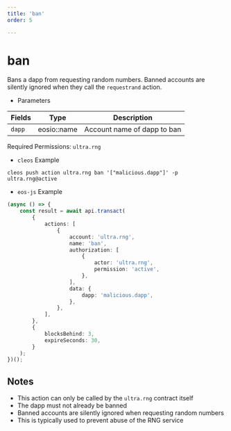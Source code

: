 ```yaml
---
title: 'ban'
order: 5

---
```


# ban

Bans a dapp from requesting random numbers. Banned accounts are silently ignored when they call the `requestrand` action.

-   Parameters

| Fields | Type        | Description                    |
| ------ | ----------- | ------------------------------ |
| `dapp` | eosio::name | Account name of dapp to ban    |

Required Permissions: `ultra.rng`

-   `cleos` Example

```shell script
cleos push action ultra.rng ban '["malicious.dapp"]' -p ultra.rng@active
```

-   `eos-js` Example

```typescript
(async () => {
    const result = await api.transact(
        {
            actions: [
                {
                    account: 'ultra.rng',
                    name: 'ban',
                    authorization: [
                        {
                            actor: 'ultra.rng',
                            permission: 'active',
                        },
                    ],
                    data: {
                        dapp: 'malicious.dapp',
                    },
                },
            ],
        },
        {
            blocksBehind: 3,
            expireSeconds: 30,
        }
    );
})();
```

## Notes

-   This action can only be called by the `ultra.rng` contract itself
-   The dapp must not already be banned
-   Banned accounts are silently ignored when requesting random numbers
-   This is typically used to prevent abuse of the RNG service 